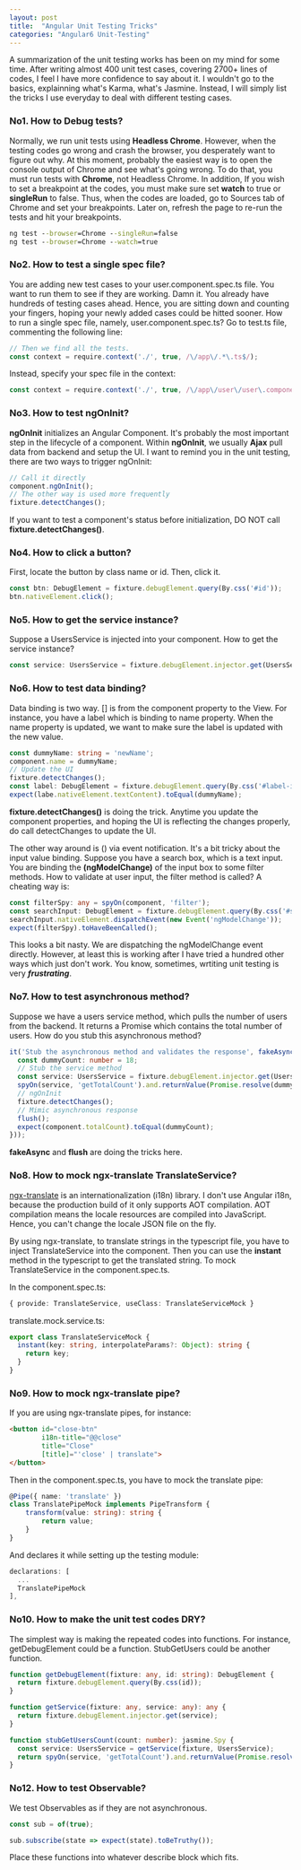 ```yaml
---
layout: post
title:  "Angular Unit Testing Tricks"
categories: "Angular6 Unit-Testing"
---
```


A summarization of the unit testing works has been on my mind for some time. After writing almost 400 unit test cases, covering 2700+ lines of codes, I feel I have more confidence to say about it. I wouldn't go to the basics, explainning what's Karma, what's Jasmine. Instead, I will simply list the tricks I use everyday to deal with different testing cases.

### No1. How to Debug tests?

Normally, we run unit tests using **Headless Chrome**. However, when the testing codes go wrong and crash the browser, you desperately want to figure out why. At this moment, probably the easiest way is to open the console output of Chrome and see what's going wrong. To do that, you must run tests with **Chrome**, not Headless Chrome. In addition, If you wish to set a breakpoint at the codes, you must make sure set **watch** to true or **singleRun** to false. Thus, when the codes are loaded, go to Sources tab of Chrome and set your breakpoints. Later on, refresh the page to re-run the tests and hit your breakpoints.

```cmd
ng test --browser=Chrome --singleRun=false
ng test --browser=Chrome --watch=true
```

### No2. How to test a single spec file?

You are adding new test cases to your user.component.spec.ts file. You want to run them to see if they are working. Damn it. You already have hundreds of testing cases ahead. Hence, you are sitting down and counting your fingers, hoping your newly added cases could be hitted sooner. How to run a single spec file, namely, user.component.spec.ts? Go to test.ts file, commenting the following line:

```typescript
// Then we find all the tests.
const context = require.context('./', true, /\/app\/.*\.ts$/);
```

Instead, specify your spec file in the context:
```typescript
const context = require.context('./', true, /\/app\/user\/user\.component\.spec\.ts$/);
```

### No3. How to test ngOnInit?

**ngOnInit** initializes an Angular Component. It's probably the most important step in the lifecycle of a component. Within **ngOnInit**, we usually **Ajax** pull data from backend and setup the UI. I want to remind you in the unit testing, there are two ways to trigger ngOnInit:

```typescript
// Call it directly
component.ngOnInit();
// The other way is used more frequently
fixture.detectChanges();
```

If you want to test a component's status before initialization, DO NOT call **fixture.detectChanges()**.

### No4. How to click a button?

First, locate the button by class name or id. Then, click it.

```typescript
const btn: DebugElement = fixture.debugElement.query(By.css('#id'));
btn.nativeElement.click();
```

### No5. How to get the service instance?

Suppose a UsersService is injected into your component. How to get the service instance?

```typescript
const service: UsersService = fixture.debugElement.injector.get(UsersService);
```

### No6. How to test data binding?

Data binding is two way. [] is from the component property to the View. For instance, you have a label which is binding to name property. When the name property is updated, we want to make sure the label is updated with the new value.

```typescript
const dummyName: string = 'newName';
component.name = dummyName;
// Update the UI
fixture.detectChanges();
const label: DebugElement = fixture.debugElement.query(By.css('#label-id'));
expect(labe.nativeElement.textContent).toEqual(dummyName);
```

**fixture.detectChanges()** is doing the trick. Anytime you update the component properties, and hoping the UI is reflecting the changes properly, do call detectChanges to update the UI.

The other way around is () via event notification. It's a bit tricky about the input value binding. Suppose you have a search box, which is a text input. You are binding the **(ngModelChange)** of the input box to some filter methods. How to validate at user input, the filter method is called? A cheating way is:

```typescript
const filterSpy: any = spyOn(component, 'filter');
const searchInput: DebugElement = fixture.debugElement.query(By.css('#search-input'));
searchInput.nativeElement.dispatchEvent(new Event('ngModelChange'));
expect(filterSpy).toHaveBeenCalled();
```

This looks a bit nasty. We are dispatching the ngModelChange event directly. However, at least this is working after I have tried a hundred other ways which just don't work. You know, sometimes, wrtiting unit testing is very ***frustrating***.

### No7. How to test asynchronous method?

Suppose we have a users service method, which pulls the number of users from the backend. It returns a Promise which contains the total number of users. How do you stub this asynchronous method?

```typescript
it('Stub the asynchronous method and validates the response', fakeAsync(() => {
  const dummyCount: number = 18;
  // Stub the service method
  const service: UsersService = fixture.debugElement.injector.get(UsersService);
  spyOn(service, 'getTotalCount').and.returnValue(Promise.resolve(dummyCount));
  // ngOnInit
  fixture.detectChanges();
  // Mimic asynchronous response
  flush();
  expect(component.totalCount).toEqual(dummyCount);
}));
```

**fakeAsync** and **flush** are doing the tricks here.

### No8. How to mock ngx-translate TranslateService?

[ngx-translate](https://github.com/ngx-translate/core) is an internationalization (i18n) library. I don't use Angular i18n, because the production build of it only supports AOT compilation. AOT compilation means the locale resources are compiled into JavaScript. Hence, you can't change the locale JSON file on the fly. 

By using ngx-translate, to translate strings in the typescript file, you have to inject TranslateService into the component. Then you can use the **instant** method in the typescript to get the translated string. To mock TranslateService in the component.spec.ts.

In the component.spec.ts:
```typescript
{ provide: TranslateService, useClass: TranslateServiceMock }
```

translate.mock.service.ts:
```typescript
export class TranslateServiceMock {
  instant(key: string, interpolateParams?: Object): string {
    return key;
  }
}
```

### No9. How to mock ngx-translate pipe?

If you are using ngx-translate pipes, for instance:

```html
<button id="close-btn"
        i18n-title="@@close"
        title="Close"
        [title]="'close' | translate">
</button>
```

Then in the component.spec.ts, you have to mock the translate pipe:

```typescript
@Pipe({ name: 'translate' })
class TranslatePipeMock implements PipeTransform {
    transform(value: string): string {
        return value;
    }
}
```

And declares it while setting up the testing module:

```typescript
declarations: [
  ...
  TranslatePipeMock
],  
```

### No10. How to make the unit test codes DRY?

The simplest way is making the repeated codes into functions. For instance, getDebugElement could be a function. StubGetUsers could be another function.

```typescript
function getDebugElement(fixture: any, id: string): DebugElement {
  return fixture.debugElement.query(By.css(id));
}

function getService(fixture: any, service: any): any {
  return fixture.debugElement.injector.get(service);
}

function stubGetUsersCount(count: number): jasmine.Spy {
  const service: UsersService = getService(fixture, UsersService);
  return spyOn(service, 'getTotalCount').and.returnValue(Promise.resolve(count));
}
```

### No12. How to test Observable?

We test Observables as if they are not asynchronous.

```typescript
const sub = of(true);

sub.subscribe(state => expect(state).toBeTruthy());
```

Place these functions into whatever describe block which fits.